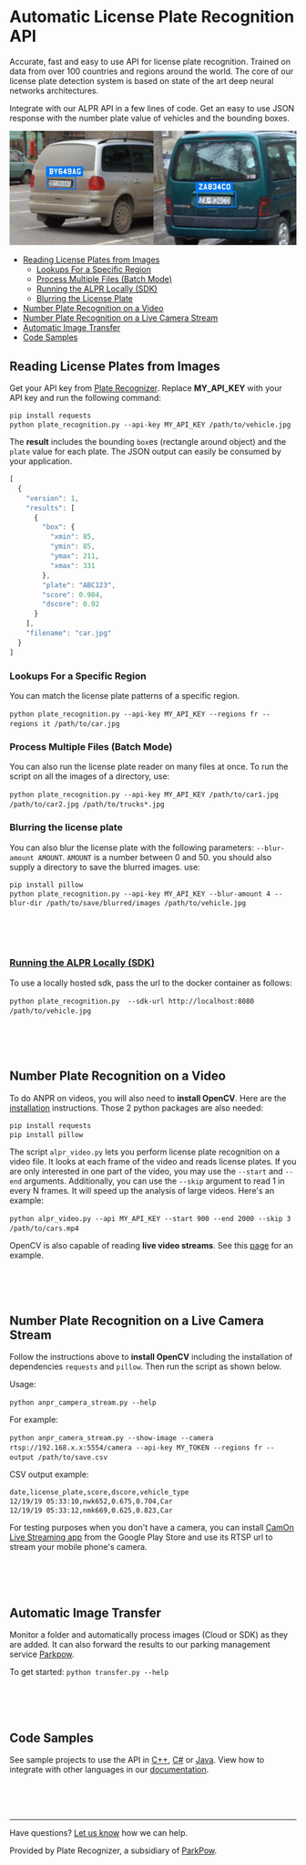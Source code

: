 # Automatic License Plate Recognition API

Accurate, fast and easy to use API for license plate recognition. Trained on data from over 100 countries and regions around the world. The core of our license plate detection system is based on state of the art deep neural networks architectures.

Integrate with our ALPR API in a few lines of code. Get an easy to use JSON response with the number plate value of vehicles and the bounding boxes.

<p align="center">
  <img src="assets/demo.jpg">
</p>

  - [Reading License Plates from Images](#reading-license-plates-from-images)
    - [Lookups For a Specific Region](#lookups-for-a-specific-region)
    - [Process Multiple Files (Batch Mode)](#process-multiple-files-batch-mode)
    - [Running the ALPR Locally (SDK)](#running-the-alpr-locally-sdk)
    - [Blurring the License Plate](#blurring-the-license-plate)
  - [Number Plate Recognition on a Video](#number-plate-recognition-on-a-video)
  - [Number Plate Recognition on a Live Camera Stream](#number-plate-recognition-on-a-live-camera-stream)
  - [Automatic Image Transfer](#automatic-image-transfer)
  - [Code Samples](#code-samples)


## Reading License Plates from Images

Get your API key from [Plate Recognizer](https://platerecognizer.com/). Replace **MY_API_KEY** with your API key and run the following command:

```
pip install requests
python plate_recognition.py --api-key MY_API_KEY /path/to/vehicle.jpg
```

The **result** includes the bounding `box`es (rectangle around object) and the `plate` value for each plate. The JSON output can easily be consumed by your application.

```javascript
[
  {
    "version": 1,
    "results": [
      {
        "box": {
          "xmin": 85,
          "ymin": 85,
          "ymax": 211,
          "xmax": 331
        },
        "plate": "ABC123",
        "score": 0.904,
        "dscore": 0.92
      }
    ],
    "filename": "car.jpg"
  }
]
```


### Lookups For a Specific Region

You can match the license plate patterns of a specific region.

`python plate_recognition.py --api-key MY_API_KEY --regions fr --regions it /path/to/car.jpg`



### Process Multiple Files (Batch Mode)

You can also run the license plate reader on many files at once. To run the script on all the images of a directory, use:

`python plate_recognition.py --api-key MY_API_KEY /path/to/car1.jpg /path/to/car2.jpg /path/to/trucks*.jpg`

### Blurring the license plate

You can also blur the license plate with the following parameters: `--blur-amount AMOUNT`. `AMOUNT` is a number between 0 and 50. you should also supply a directory to save the blurred images. use:

```
pip install pillow
python plate_recognition.py --api-key MY_API_KEY --blur-amount 4 --blur-dir /path/to/save/blurred/images /path/to/vehicle.jpg
```

<br><br><br>

### [Running the ALPR Locally (SDK)](docker/)

To use a locally hosted sdk, pass the url to the docker container as follows:

`python plate_recognition.py  --sdk-url http://localhost:8080 /path/to/vehicle.jpg`

<br><br><br>

## Number Plate Recognition on a Video

To do ANPR on videos, you will also need to **install OpenCV**. Here are the [installation](https://opencv-python-tutroals.readthedocs.io/en/latest/py_tutorials/py_setup/py_setup_in_windows/py_setup_in_windows.html) instructions. Those 2 python packages are also needed:

```
pip install requests
pip install pillow
```

The script `alpr_video.py` lets you perform license plate recognition on a video file. It looks at each frame of the video and reads license plates. If you are only interested in one part of the video, you may use the `--start` and `--end` arguments. Additionally, you can use the `--skip` argument to read 1 in every N frames. It will speed up the analysis of large videos. Here's an example:

`python alpr_video.py --api MY_API_KEY --start 900 --end 2000 --skip 3 /path/to/cars.mp4`

OpenCV is also capable of reading **live video streams**. See this [page](https://docs.opencv.org/3.0-beta/doc/py_tutorials/py_gui/py_video_display/py_video_display.html) for an example.

<br><br><br>

## Number Plate Recognition on a Live Camera Stream
Follow the instructions above to **install OpenCV** including the installation of dependencies `requests` and `pillow`. Then run the script as shown below.

Usage:

`python anpr_campera_stream.py --help`

For example:

`python anpr_camera_stream.py --show-image --camera rtsp://192.168.x.x:5554/camera --api-key MY_TOKEN --regions fr --output /path/to/save.csv`


CSV output example:

```
date,license_plate,score,dscore,vehicle_type
12/19/19 05:33:10,nwk652,0.675,0.704,Car
12/19/19 05:33:12,nmk669,0.625,0.823,Car
```

For testing purposes when you don't have a camera, you can install [CamOn Live Streaming app](https://play.google.com/store/apps/details?id=com.miv.rtspcamera) from the Google Play Store and use its RTSP url to stream your mobile phone's camera.

<br><br><br>

## Automatic Image Transfer

Monitor a folder and automatically process images (Cloud or SDK) as they are added. It can also forward the results to our parking management service [Parkpow](https://parkpow.com/).

To get started: `python transfer.py --help`

<br><br><br>

## Code Samples

See sample projects to use the API in [C++](cpp/), [C#](csharp/) or [Java](java/). View how to integrate with other languages in our [documentation](http://docs.platerecognizer.com/#introduction).

<br><br><br>

---
Have questions?  [Let us know](https://platerecognizer.com/contact) how we can help.

Provided by Plate Recognizer, a subsidiary of [ParkPow](https://parkpow.com/).
